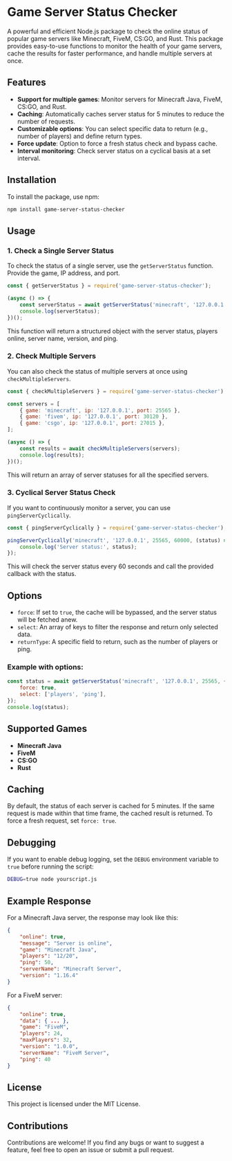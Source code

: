 
# Game Server Status Checker

A powerful and efficient Node.js package to check the online status of popular game servers like Minecraft, FiveM, CS:GO, and Rust. This package provides easy-to-use functions to monitor the health of your game servers, cache the results for faster performance, and handle multiple servers at once.

## Features

- **Support for multiple games**: Monitor servers for Minecraft Java, FiveM, CS:GO, and Rust.
- **Caching**: Automatically caches server status for 5 minutes to reduce the number of requests.
- **Customizable options**: You can select specific data to return (e.g., number of players) and define return types.
- **Force update**: Option to force a fresh status check and bypass cache.
- **Interval monitoring**: Check server status on a cyclical basis at a set interval.

## Installation

To install the package, use npm:

```bash
npm install game-server-status-checker
```

## Usage

### 1. Check a Single Server Status

To check the status of a single server, use the `getServerStatus` function. Provide the game, IP address, and port.

```javascript
const { getServerStatus } = require('game-server-status-checker');

(async () => {
    const serverStatus = await getServerStatus('minecraft', '127.0.0.1', 25565);
    console.log(serverStatus);
})();
```

This function will return a structured object with the server status, players online, server name, version, and ping.

### 2. Check Multiple Servers

You can also check the status of multiple servers at once using `checkMultipleServers`.

```javascript
const { checkMultipleServers } = require('game-server-status-checker');

const servers = [
    { game: 'minecraft', ip: '127.0.0.1', port: 25565 },
    { game: 'fivem', ip: '127.0.0.1', port: 30120 },
    { game: 'csgo', ip: '127.0.0.1', port: 27015 },
];

(async () => {
    const results = await checkMultipleServers(servers);
    console.log(results);
})();
```

This will return an array of server statuses for all the specified servers.

### 3. Cyclical Server Status Check

If you want to continuously monitor a server, you can use `pingServerCyclically`.

```javascript
const { pingServerCyclically } = require('game-server-status-checker');

pingServerCyclically('minecraft', '127.0.0.1', 25565, 60000, (status) => {
    console.log('Server status:', status);
});
```

This will check the server status every 60 seconds and call the provided callback with the status.

## Options

- `force`: If set to `true`, the cache will be bypassed, and the server status will be fetched anew.
- `select`: An array of keys to filter the response and return only selected data.
- `returnType`: A specific field to return, such as the number of players or ping.

### Example with options:

```javascript
const status = await getServerStatus('minecraft', '127.0.0.1', 25565, {
    force: true, 
    select: ['players', 'ping'],
});
console.log(status);
```

## Supported Games

- **Minecraft Java**
- **FiveM**
- **CS:GO**
- **Rust**

## Caching

By default, the status of each server is cached for 5 minutes. If the same request is made within that time frame, the cached result is returned. To force a fresh request, set `force: true`.

## Debugging

If you want to enable debug logging, set the `DEBUG` environment variable to `true` before running the script:

```bash
DEBUG=true node yourscript.js
```

## Example Response

For a Minecraft Java server, the response may look like this:

```json
{
    "online": true,
    "message": "Server is online",
    "game": "Minecraft Java",
    "players": "12/20",
    "ping": 50,
    "serverName": "Minecraft Server",
    "version": "1.16.4"
}
```

For a FiveM server:

```json
{
    "online": true,
    "data": { ... },
    "game": "FiveM",
    "players": 24,
    "maxPlayers": 32,
    "version": "1.0.0",
    "serverName": "FiveM Server",
    "ping": 40
}
```

## License

This project is licensed under the MIT License.

## Contributions

Contributions are welcome! If you find any bugs or want to suggest a feature, feel free to open an issue or submit a pull request.
